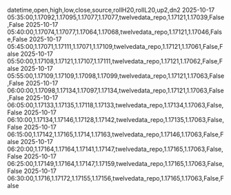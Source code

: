 datetime,open,high,low,close,source,rollH20,rollL20,up2,dn2
2025-10-17 05:35:00,1.17092,1.17095,1.17077,1.17077,twelvedata_repo,1.17121,1.17039,False,False
2025-10-17 05:40:00,1.17074,1.17077,1.17064,1.17068,twelvedata_repo,1.17121,1.17046,False,False
2025-10-17 05:45:00,1.17071,1.17111,1.17071,1.17109,twelvedata_repo,1.17121,1.17061,False,False
2025-10-17 05:50:00,1.17108,1.17121,1.17107,1.17111,twelvedata_repo,1.17121,1.17062,False,False
2025-10-17 05:55:00,1.17109,1.17109,1.17098,1.17099,twelvedata_repo,1.17121,1.17063,False,False
2025-10-17 06:00:00,1.17098,1.17134,1.17097,1.17134,twelvedata_repo,1.17121,1.17063,False,False
2025-10-17 06:05:00,1.17133,1.17135,1.17118,1.17133,twelvedata_repo,1.17134,1.17063,False,False
2025-10-17 06:10:00,1.17134,1.17146,1.17128,1.17142,twelvedata_repo,1.17135,1.17063,False,False
2025-10-17 06:15:00,1.17142,1.17165,1.1714,1.17163,twelvedata_repo,1.17146,1.17063,False,False
2025-10-17 06:20:00,1.17164,1.17164,1.17141,1.17147,twelvedata_repo,1.17165,1.17063,False,False
2025-10-17 06:25:00,1.17149,1.17164,1.17147,1.17159,twelvedata_repo,1.17165,1.17063,False,False
2025-10-17 06:30:00,1.1716,1.17172,1.17155,1.17156,twelvedata_repo,1.17165,1.17063,False,False
